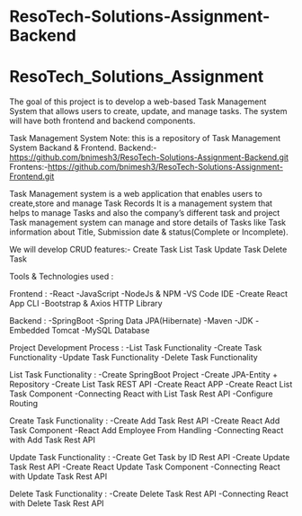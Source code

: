 # ResoTech-Solutions-Assignment-Backend
# ResoTech_Solutions_Assignment
The goal of this project is to develop a web-based Task Management System that allows users to create, update, and manage tasks. The system will have both frontend and backend components.

Task Management System
Note: this is a repository of Task Management System Backand & Frontend.
Backend:- https://github.com/bnimesh3/ResoTech-Solutions-Assignment-Backend.git
Frontens:-https://github.com/bnimesh3/ResoTech-Solutions-Assignment-Frontend.git

Task Management system is a web application that enables users to create,store and manage Task Records
It is a management system that helps to manage Tasks and also the company’s different task and project
Task management system can manage and store details of Tasks like Task information about Title, Submission date & status(Complete or Incomplete).

We will develop CRUD features:-
Create Task
List Task
Update Task
Delete Task

Tools & Technologies used :

  Frontend :
    -React
    -JavaScript
    -NodeJs & NPM
    -VS Code IDE
    -Create React App CLI
    -Bootstrap & Axios HTTP Library
    
  Backend :
    -SpringBoot
    -Spring Data JPA(Hibernate)
    -Maven
    -JDK
    -Embedded Tomcat
    -MySQL Database

Project Development Process :
  -List Task Functionality
  -Create Task Functionality
  -Update Task Functionality
  -Delete Task Functionality

  List Task Functionality :
    -Create SpringBoot Project
    -Create JPA-Entity + Repository
    -Create List Task REST API
    -Create React APP
    -Create React List Task Component
    -Connecting React with List Task Rest API
    -Configure Routing
  
  Create Task Functionality :
    -Create Add Task Rest API
    -Create React Add Task Component
    -React Add Employee From Handling 
    -Connecting React with Add Task Rest API
  
  Update Task Functionality :
    -Create Get Task by ID Rest API
    -Create Update Task Rest API
    -Create React Update Task Component
    -Connecting React with Update Task Rest API

    
  Delete Task Functionality :
    -Create Delete Task Rest API
    -Connecting React with Delete Task Rest API
  

